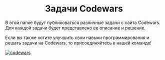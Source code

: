 # <center>Задачи Codewars</center>

В этой папке будут публиковаться различные задачи с сайта Codewars.
Для каждой задачи будет представлено ее описание и решение.

Если вы также хотите улучшить свои навыки программирования и решать задачи на Codewars, то присоединяйтесь к нашей команде!

[![codewars](https://www.codewars.com/users/drygin.alex/badges/small)](https://www.codewars.com/users/drygin.alex)
